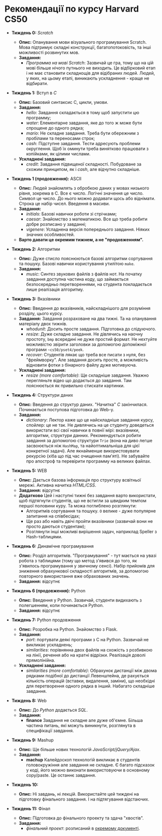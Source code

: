 # Рекомендації по курсу **Harvard CS50**

- **Тиждень 0:** *Scratch*
  - **Опис:** Опанування мови візуального програмування Scratch. Мова підтримує складні конструкції, багатопотоковість, та інші можливості розвинутих мов.
  - **Завдання:**
    - *Программа на мові Scratch*: Зазвичай це гра, тому що на цій мові більше нічого путнього не виходить. Це відбірковий етап і не має становити складнощів для відібраних людей. Людей, у яких, на цьому етапі, виникають ускладнення - краще не відбирати.

- **Тиждень 1:** Вступ в *С*
  - **Опис:** Базовий синтаксис С, цикли, умови.
  - **Завдання:**
    - *hello*: Завдання складається в тому щоб запустити цю программу;
    - *water*: Елементарне завдання, яке до того ж може бути спрощене до одного рядка;
    - *mario*: Не складне завдання. Треба бути обережним з пробілами та переносами строк;
    - *cash*: Підступне завдання. Тести адресують проблеми округлення. Щоб їх оминути треба винятково працювати з копійками, як цілими числами.
  - **Ускладнені завдання:**
    - *credit*: Завдання підвищеної складності. Побудоване за схожим принципом, як і *cash*, але відчутно складніше.

- **Тиждень 1 (продовження):** ASCII
  - **Опис:** Людей знайомлять з обробкою даних у мовах низького рівня, зокрема в С. Все є число. Логічні значення це число. Символ це число. До нього можно додавати щось або віднімати. Строка це набір чисел. Введення в масиви.
  - **Завдання:**
    - *initials*: Базові навички роботи зі стрічками;
    - *caesar*: Знайомство з математикою. Все що треба робити добре розписано у завданні;
    - *vigenere*: Усладнена версія попереднього завдання. Ніяких значних особливостей.
  - **Варто давати це окремим тижнем, а не "продовженням".**

- **Тиждень 2:** Алгоритми
  - **Опис:** Дуже стисло пояснюються базові алгоритми сортування та пошуку. Базові навички користування утилітою `make`.
  - **Завдання:**
    - *music*: Синтез звукових файлів з файлів нот. На початку завдання доступна частина коду, що займається безпосередньо перетвореннями, на студента покладається лише реалізація алгоритму.

- **Тиждень 3:** Вказівники
  - **Опис:** Введення до вказівників, найскладнішого для розуміння розділу, цього курсу.
  - **Завдання:** Завдання розраховане на два тижні. Та на опанування матеріалу двох тижнів.
    - *whodunit*: Досить просте завдання. Підготовка до слідуючого.
    - *resize*: Дуже складне завдання. Не дівлячись на наочну простоту, `bmp` всередині не дуже простий формат. Не нехтуйте можливістю звірити заголовки за допомогою допоміжної програми `~cs50/pset4/peek`.
    - *recover*: Студентів лякає що треба все писати з нуля, без "фреймворку". Але завдання досить просте, а можливість відновити фотки з бінарного файлу дуже мотивуюча.
  - **Ускладнені завдання:**
    - *resize (more comfortable)*: Ще складніше завдання. Уважно перегляньте відео що додається до завдання. Там пояснюється як привильно стискати картинки.

- **Тиждень 4:** Структури даних
  - **Опис:** Введення до структур даних. "Начитка" *С* закінчилася. Починається поступова підготовка до Web-у.
  - **Завдання:**
    - *dictionary*: Лектор каже що це найскладніше завдання курсу, спойлер: це не так. Не дивлячись на це студенту доведеться використати всі свої навички в повнії мірі: вказівники, алгоритми, структури данних. Рекомендується робити завдання за допомогою структури `Trie` (вона на диво легше засвоюється ніж `HashMap`, та найоптимальніша для цієї конкретної задачі). Але якнайменше використовувати рекурсію (хіба що під час очищення пам'яті). Не забувайте про апостроф та перевірити программу на великих файлах.

- **Тиждень 5:** WEB
  - **Опис:** Дається базова інформація про структуру всвітньої мережі. Активна начитка *HTML/CSS*.
  - **Завдання:** відсутнє
  - **Додатково** Цей і наступні тижні без завдання варто використати, щоб підтягнути студентів, що не встигли за швидким темпом першої половини куру. Та можа поглиблено розглянути:
    - Алгоритмів сортування та пошуку. `O` велике - дуже популярне запитання на співбесідах;
    - Ще раз або навіть двічі пройти вказівники (зазвичай вони не просто даються студентам);
    - Розглянути інші можливі вирішення задач, наприклад Speller з Hash-таблицями.

- **Тиждень 6:** Динамічне програмування
  - **Опис:** Розділ алгоритмів. "Програмування" - тут мається на увазі робота з таблицями (тому що метод з'явився до того, як з'явилось програмування у звичному сенсі). Набір прийомів для зниження обрахункової складності алгоритмів, за допомогою повторного використання вже обрахованих значень.
  - **Завдання:** відсутнє

- **Тиждень 6 (продовження):** Python
  - **Опис:** Введення у Python. Зазвичай, студенти видихають з полегшенням, коли починається Python.
  - **Завдання:** відсутнє

- **Тиждень 7:** Python продовження
  - **Опис:** Розробка на Python. Знайомство з Flask.
  - **Завдання:**
    - *port*: портувати деякі програми з C на Python. Зазвичай не викликає ускладнень;
    - *similarities*: порівнянна двох файлів на схожість з розбивкою на лінії, речення або на кратні відрізки. Реалізація доволі прямолінійна.
  - **Ускладнені завдання:**
    - *similarities (more comfortable)*: Обрахунок дистанції між двома рядками подібної до дистанції Левенштейна, де рахується кількість операцій (вставки, видалення, заміни), що необхідні для перетворення одного рядка в інший. Набагато складніше завдання.

- **Тиждень 8:** Web
  - **Опис:** До *Python* додається *SQL*.
  - **Завдання:**
    - **finance** Завдання не складне але дуже об'ємне. Більша частина питань, які можуть виникнути, розглянута в специфікації завдання.

- **Тиждень 9:** Mashup
  - **Опис:** Ще більше нових технологій *JavaScript/jQuery/Ajax*.
  - **Завдання:**
    - **machup** Калейдоскоп технологій викликає в студентів головокружіння але завдання не складне. Є багато підсказок у коді, його можно виконати використовуючи в основному copy/paste. Це останнє завдання.

- **Тиждень 10:**
  - **Опис:** Ні завдань, ні лекцій. Використайте цей тиждені на підготовку фінального завдання. І на підтягування відстаючих.

- **Тиждень 11:** Фінал
  - **Опис:** Підготовка до фінального проекту та здача "хвостів".
  - **Завдання:**
    - *фінальний проект*: розписаний в [окремому документі](../final).

